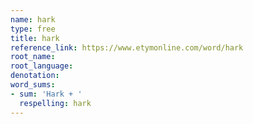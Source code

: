 ```yaml
---
name: hark
type: free
title: hark
reference_link: https://www.etymonline.com/word/hark
root_name: 
root_language: 
denotation: 
word_sums:
- sum: 'Hark + '
  respelling: hark
---
```

